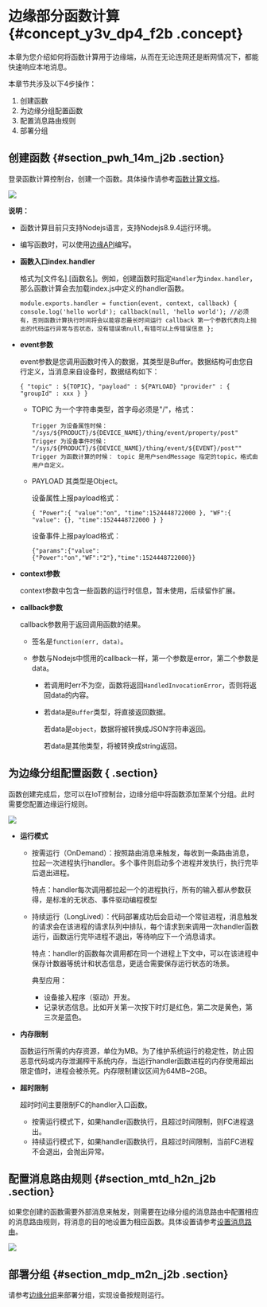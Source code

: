 # 边缘部分函数计算 {#concept_y3v_dp4_f2b .concept}

本章为您介绍如何将函数计算用于边缘端，从而在无论连网还是断网情况下，都能快速响应本地消息。

本章节共涉及以下4步操作：

1.  创建函数
2.  为边缘分组配置函数
3.  配置消息路由规则
4.  部署分组

## 创建函数 {#section_pwh_14m_j2b .section}

登录函数计算控制台，创建一个函数。具体操作请参考[函数计算文档](https://help.aliyun.com/document_detail/73329.html)。

![](http://static-aliyun-doc.oss-cn-hangzhou.aliyuncs.com/assets/img/15102/6551_zh-CN.jpg)

**说明：** 

-   函数计算目前只支持Nodejs语言，支持Nodejs8.9.4运行环境。
-   编写函数时，可以使用[边缘API](../../../../cn.zh-CN/开发指南/云端开发指南/管理分组/CreateGroup.md#)编写。

-   **函数入口index.handler**

    格式为\[文件名\].\[函数名\]。例如，创建函数时指定`Handler`为`index.handler`，那么函数计算会去加载index.js中定义的handler函数。

    ```
    module.exports.handler = function(event, context, callback) { console.log('hello world'); callback(null, 'hello world'); //必须有，否则函数计算执行时间将会以能容忍最长时间运行 callback 第一个参数代表向上抛出的代码运行异常与否状态，没有错误填null,有错可以上传错误信息 };
    ```

-   **event参数**

    event参数是您调用函数时传入的数据，其类型是Buffer。数据结构可由您自行定义，当消息来自设备时，数据结构如下：

    ```
    { "topic" : ${TOPIC}, "payload" : ${PAYLOAD} "provider" : { "groupId" : xxx } }
    ```

    -   TOPIC 为一个字符串类型，首字母必须是"/"，格式：

        ```
        Trigger 为设备属性时候： "/sys/${PRODUCT}/${DEVICE_NAME}/thing/event/property/post" Trigger 为设备事件时候： "/sys/${PRODUCT}/${DEVICE_NAME}/thing/event/${EVENT}/post"" Trigger 为函数计算的时候： topic 是用户sendMessage 指定的topic，格式由用户自定义。
        ```

    -   PAYLOAD 其类型是Object。

        设备属性上报payload格式：

        ```
        { "Power":{ "value":"on", "time":1524448722000 }, "WF":{ "value": {}, "time":1524448722000 } }
        ```

        设备事件上报payload格式：

        ```
        {"params":{"value":{"Power":"on","WF":"2"},"time":1524448722000}}
        ```

-   **context参数**

    context参数中包含一些函数的运行时信息，暂未使用，后续留作扩展。

-   **callback参数**

    callback参数用于返回调用函数的结果。

    -   签名是`function(err, data)`。
    -   参数与Nodejs中惯用的callback一样，第一个参数是error，第二个参数是data。

        -   若调用时err不为空，函数将返回`HandledInvocationError`，否则将返回data的内容。

        -   若data是`Buffer`类型，将直接返回数据。

            若data是`object`，数据将被转换成JSON字符串返回。

            若data是其他类型，将被转换成string返回。


## 为边缘分组配置函数 { .section}

函数创建完成后，您可以在IoT控制台，边缘分组中将函数添加至某个分组。此时需要您配置边缘运行规则。

![](http://static-aliyun-doc.oss-cn-hangzhou.aliyuncs.com/assets/img/15102/6552_zh-CN.png)

-   **运行模式**
    -   按需运行（OnDemand）：按照路由消息来触发，每收到一条路由消息，拉起一次进程执行handler。多个事件则启动多个进程并发执行，执行完毕后退出进程。

        特点：handler每次调用都拉起一个的进程执行，所有的输入都从参数获得，是标准的无状态、事件驱动编程模型

    -   持续运行（LongLived）：代码部署成功后会启动一个常驻进程，消息触发的请求会在该进程的请求队列中排队，每个请求到来调用一次handler函数运行，函数运行完毕进程不退出，等待响应下一个消息请求。

        特点：handler的函数每次调用都在同一个进程上下文中，可以在该进程中保存计数器等统计和状态信息，更适合需要保存运行状态的场景。

        典型应用：

        -   设备接入程序（驱动）开发。
        -   记录状态信息。比如开关第一次按下时灯是红色，第二次是黄色，第三次是蓝色。
-   **内存限制**

    函数运行所需的内存资源，单位为MB。为了维护系统运行的稳定性，防止因恶意代码或内存泄漏榨干系统内存，当运行handler函数进程的内存使用超出限定值时，进程会被杀死。内存限制建议区间为64MB~2GB。

-   **超时限制**

    超时时间主要限制FC的handler入口函数。

    -   按需运行模式下，如果handler函数执行，且超过时间限制，则FC进程退出。
    -   持续运行模式下，如果handler函数执行，且超过时间限制，当前FC进程不会退出，会抛出异常。

## 配置消息路由规则 {#section_mtd_h2n_j2b .section}

如果您创建的函数需要外部消息来触发，则需要在边缘分组的消息路由中配置相应的消息路由规则，将消息的目的地设置为相应函数。具体设置请参考[设置消息路由](cn.zh-CN/用户指南/消息路由/设置消息路由.md#)。

![](http://static-aliyun-doc.oss-cn-hangzhou.aliyuncs.com/assets/img/15102/6554_zh-CN.png)

## 部署分组 {#section_mdp_m2n_j2b .section}

请参考[边缘分组](cn.zh-CN/用户指南/边缘分组.md#)来部署分组，实现设备按规则运行。

